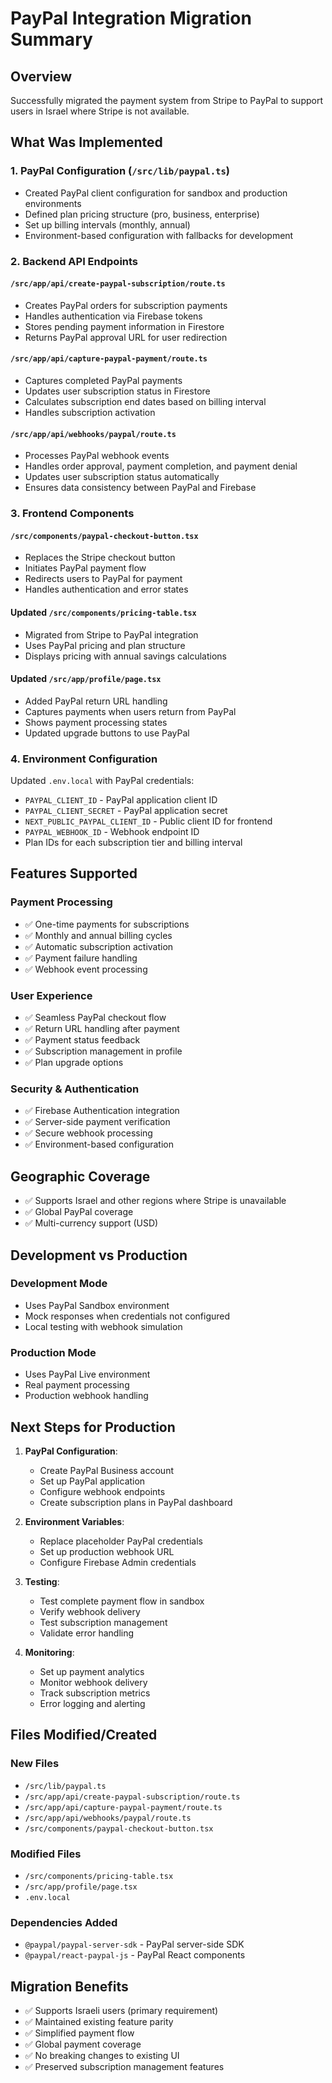# PayPal Integration Migration Summary

## Overview
Successfully migrated the payment system from Stripe to PayPal to support users in Israel where Stripe is not available.

## What Was Implemented

### 1. PayPal Configuration (`/src/lib/paypal.ts`)
- Created PayPal client configuration for sandbox and production environments
- Defined plan pricing structure (pro, business, enterprise)
- Set up billing intervals (monthly, annual)
- Environment-based configuration with fallbacks for development

### 2. Backend API Endpoints

#### `/src/app/api/create-paypal-subscription/route.ts`
- Creates PayPal orders for subscription payments
- Handles authentication via Firebase tokens
- Stores pending payment information in Firestore
- Returns PayPal approval URL for user redirection

#### `/src/app/api/capture-paypal-payment/route.ts`
- Captures completed PayPal payments
- Updates user subscription status in Firestore
- Calculates subscription end dates based on billing interval
- Handles subscription activation

#### `/src/app/api/webhooks/paypal/route.ts`
- Processes PayPal webhook events
- Handles order approval, payment completion, and payment denial
- Updates user subscription status automatically
- Ensures data consistency between PayPal and Firebase

### 3. Frontend Components

#### `/src/components/paypal-checkout-button.tsx`
- Replaces the Stripe checkout button
- Initiates PayPal payment flow
- Redirects users to PayPal for payment
- Handles authentication and error states

#### Updated `/src/components/pricing-table.tsx`
- Migrated from Stripe to PayPal integration
- Uses PayPal pricing and plan structure
- Displays pricing with annual savings calculations

#### Updated `/src/app/profile/page.tsx`
- Added PayPal return URL handling
- Captures payments when users return from PayPal
- Shows payment processing states
- Updated upgrade buttons to use PayPal

### 4. Environment Configuration
Updated `.env.local` with PayPal credentials:
- `PAYPAL_CLIENT_ID` - PayPal application client ID
- `PAYPAL_CLIENT_SECRET` - PayPal application secret
- `NEXT_PUBLIC_PAYPAL_CLIENT_ID` - Public client ID for frontend
- `PAYPAL_WEBHOOK_ID` - Webhook endpoint ID
- Plan IDs for each subscription tier and billing interval

## Features Supported

### Payment Processing
- ✅ One-time payments for subscriptions
- ✅ Monthly and annual billing cycles
- ✅ Automatic subscription activation
- ✅ Payment failure handling
- ✅ Webhook event processing

### User Experience
- ✅ Seamless PayPal checkout flow
- ✅ Return URL handling after payment
- ✅ Payment status feedback
- ✅ Subscription management in profile
- ✅ Plan upgrade options

### Security & Authentication
- ✅ Firebase Authentication integration
- ✅ Server-side payment verification
- ✅ Secure webhook processing
- ✅ Environment-based configuration

## Geographic Coverage
- ✅ Supports Israel and other regions where Stripe is unavailable
- ✅ Global PayPal coverage
- ✅ Multi-currency support (USD)

## Development vs Production

### Development Mode
- Uses PayPal Sandbox environment
- Mock responses when credentials not configured
- Local testing with webhook simulation

### Production Mode
- Uses PayPal Live environment
- Real payment processing
- Production webhook handling

## Next Steps for Production

1. **PayPal Configuration**:
   - Create PayPal Business account
   - Set up PayPal application
   - Configure webhook endpoints
   - Create subscription plans in PayPal dashboard

2. **Environment Variables**:
   - Replace placeholder PayPal credentials
   - Set up production webhook URL
   - Configure Firebase Admin credentials

3. **Testing**:
   - Test complete payment flow in sandbox
   - Verify webhook delivery
   - Test subscription management
   - Validate error handling

4. **Monitoring**:
   - Set up payment analytics
   - Monitor webhook delivery
   - Track subscription metrics
   - Error logging and alerting

## Files Modified/Created

### New Files
- `/src/lib/paypal.ts`
- `/src/app/api/create-paypal-subscription/route.ts`
- `/src/app/api/capture-paypal-payment/route.ts`
- `/src/app/api/webhooks/paypal/route.ts`
- `/src/components/paypal-checkout-button.tsx`

### Modified Files
- `/src/components/pricing-table.tsx`
- `/src/app/profile/page.tsx`
- `.env.local`

### Dependencies Added
- `@paypal/paypal-server-sdk` - PayPal server-side SDK
- `@paypal/react-paypal-js` - PayPal React components

## Migration Benefits
- ✅ Supports Israeli users (primary requirement)
- ✅ Maintained existing feature parity
- ✅ Simplified payment flow
- ✅ Global payment coverage
- ✅ No breaking changes to existing UI
- ✅ Preserved subscription management features
